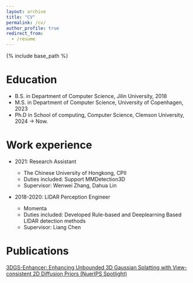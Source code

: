 ```yaml
---
layout: archive
title: "CV"
permalink: /cv/
author_profile: true
redirect_from:
  - /resume
---
```


{% include base_path %}

Education
======
* B.S. in Department of Computer Science, Jilin University, 2018
* M.S. in Department of Computer Science, University of Copenhagen, 2023
* Ph.D in School of computing, Computer Science, Clemson University, 2024 -> Now.
<!-- * Ph.D in Version Control Theory, GitHub University, 2018 (expected) -->

Work experience
======
* 2021: Research Assistant
  *  The Chinese University of Hongkong, CPII
  * Duties included: Support MMDetection3D
  * Supervisor: Wenwei Zhang, Dahua Lin

* 2018-2020: LIDAR Perception Engineer
  * Momenta
  * Duties included: Developed Rule-based and Deeplearning Based LIDAR detection methods
  * Supervisor: Liang Chen

Publications
======
  [3DGS-Enhancer: Enhancing Unbounded 3D Gaussian Splatting with View-consistent 2D Diffusion Priors (NuerIPS Spotlight)](https://arxiv.org/abs/2410.16266)

<!-- Skills
======
* Skill 1
* Skill 2
  * Sub-skill 2.1
  * Sub-skill 2.2
  * Sub-skill 2.3
* Skill 3

Publications
======
  <ul>{% for post in site.publications %}
    {% include archive-single-cv.html %}
  {% endfor %}</ul>
  
Talks
======
  <ul>{% for post in site.talks %}
    {% include archive-single-talk-cv.html %}
  {% endfor %}</ul>
  
Teaching
======
  <ul>{% for post in site.teaching %}
    {% include archive-single-cv.html %}
  {% endfor %}</ul>
  
Service and leadership
======
* Currently signed in to 43 different slack teams -->
